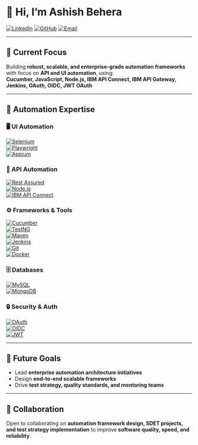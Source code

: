 # 👋 Hi, I’m Ashish Behera

[![LinkedIn](https://img.shields.io/badge/LinkedIn-AshishBehera-blue?logo=linkedin)](https://www.linkedin.com/in/ashishbehera/) 
[![GitHub](https://img.shields.io/badge/GitHub-@ashishbehera-black?logo=github)](https://github.com/ashishbehera)
[![Email](https://img.shields.io/badge/Email-ashish.k.behera@gmail.com-red?logo=gmail)](mailto:ashish.k.behera@gmail.com)

---

## 🔭 Current Focus
Building **robust, scalable, and enterprise-grade automation frameworks** with focus on **API and UI automation**, using:  
**Cucumber, JavaScript, Node.js, IBM API Connect, IBM API Gateway, Jenkins, OAuth, OIDC, JWT OAuth**

---

## 💼 Automation Expertise

### 🖥️ UI Automation
[![Selenium](https://img.shields.io/badge/Selenium-Expert-green?logo=selenium)](https://www.selenium.dev/)  
[![Playwright](https://img.shields.io/badge/Playwright-Advanced-blue?logo=playwright)](https://playwright.dev/)  
[![Appium](https://img.shields.io/badge/Appium-Advanced-orange?logo=appium)](https://appium.io/)

### 🔌 API Automation
[![Rest Assured](https://img.shields.io/badge/RestAssured-Advanced-red?logo=java)](https://rest-assured.io/)  
[![Node.js](https://img.shields.io/badge/Node.js-Advanced-green?logo=node.js)](https://nodejs.org/)  
[![IBM API Connect](https://img.shields.io/badge/IBM%20API%20Connect-Intermediate-blue)](https://www.ibm.com/cloud/api-connect)

### ⚙️ Frameworks & Tools
[![Cucumber](https://img.shields.io/badge/Cucumber-Expert-green?logo=cucumber)](https://cucumber.io/)  
[![TestNG](https://img.shields.io/badge/TestNG-Expert-red?logo=testng)](https://testng.org/)  
[![Maven](https://img.shields.io/badge/Maven-Intermediate-blue?logo=apachemaven)](https://maven.apache.org/)  
[![Jenkins](https://img.shields.io/badge/Jenkins-Advanced-blue?logo=jenkins)](https://www.jenkins.io/)  
[![Git](https://img.shields.io/badge/Git-Expert-black?logo=git)](https://git-scm.com/)  
[![Docker](https://img.shields.io/badge/Docker-Intermediate-blue?logo=docker)](https://www.docker.com/)

### 🗄️ Databases
[![MySQL](https://img.shields.io/badge/MySQL-Intermediate-blue?logo=mysql)](https://www.mysql.com/)  
[![MongoDB](https://img.shields.io/badge/MongoDB-Intermediate-green?logo=mongodb)](https://www.mongodb.com/)

### 🔒 Security & Auth
[![OAuth](https://img.shields.io/badge/OAuth-Intermediate-blue)](https://oauth.net/)  
[![OIDC](https://img.shields.io/badge/OIDC-Intermediate-blue)](https://openid.net/connect/)  
[![JWT](https://img.shields.io/badge/JWT-Intermediate-red)](https://jwt.io/)

---

## 🌱 Future Goals
- Lead **enterprise automation architecture initiatives**  
- Design **end-to-end scalable frameworks**  
- Drive **test strategy, quality standards, and mentoring teams**  

---

## 💞️ Collaboration
Open to collaborating on **automation framework design, SDET projects, and test strategy implementation** to improve **software quality, speed, and reliability**.

